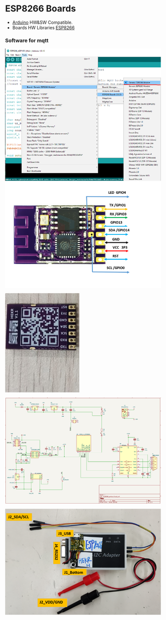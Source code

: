 # ESP8266 Boards 

 * [Arduino](https://www.arduino.cc/en/software) HW&SW Compatible. 
 * Boards HW Libraries [ESP8266](https://github.com/esp8266/Arduino)  <br/> 
 ### Software for mqtt <br/>
 
![image](Doc/ardunio.png)![image](Doc/HEKR_PIN.png) <br/>

![image](Doc/ESP8266hekrb.jpg) <br/>

![image](Doc/esp8266mqtt.png) <br/>

![image](Doc/Esp8266_ad.png) <br/>

